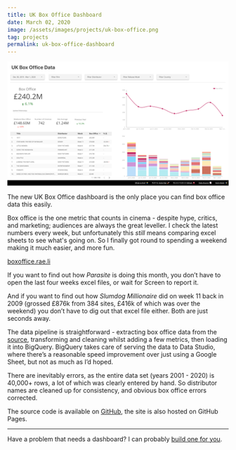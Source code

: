 ```yaml
---
title: UK Box Office Dashboard
date: March 02, 2020
image: /assets/images/projects/uk-box-office.png
tag: projects
permalink: uk-box-office-dashboard
---
```


![image1](/assets/images/projects/uk-box-office.png)

The new UK Box Office dashboard is the only place you can find box office data this easily.

Box office is the one metric that counts in cinema - despite hype, critics, and marketing; audiences are always the great leveller. I check the latest numbers every week, but unfortunately this _still_ means comparing excel sheets to see what's going on. So I finally got round to spending a weekend making it much easier, and more fun.

<a href="https://boxoffice.rae.li" target="blank">boxoffice.rae.li</a>

If you want to find out how _Parasite_ is doing this month, you don’t have to open the last four weeks excel files, or wait for Screen to report it.

And if you want to find out how _Slumdog Millionaire_ did on week 11 back in 2009 (grossed £876k from 384 sites, £416k of which was over the weekend) you don’t have to dig out that excel file either.
Both are just seconds away.

The data pipeline is straightforward - extracting box office data from the [source](https://www.bfi.org.uk/education-research/film-industry-statistics-research/weekend-box-office-figures), transforming and cleaning whilst adding a few metrics, then loading it into BigQuery.
BigQuery takes care of serving the data to Data Studio, where there’s a reasonable speed improvement over just using a Google Sheet, but not as much as I’d hoped.  

There are inevitably errors, as the entire data set (years 2001 - 2020) is 40,000+ rows, a lot of which was clearly entered by hand. So distributor names are cleaned up for consistency, and obvious box office errors corrected.

The source code is available on [GitHub](https://github.com/AndyRae/uk-box-office), the site is also hosted on GitHub Pages.

---

Have a problem that needs a dashboard? I can probably [build one for you](/about).
